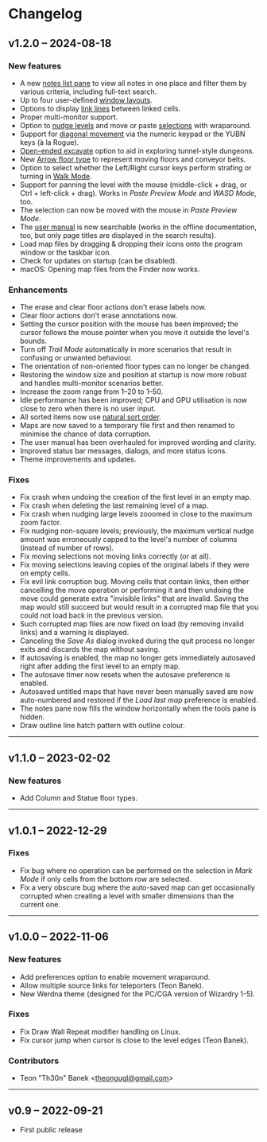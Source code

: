 # Changelog

## v1.2.0 – 2024-08-18

### New features

- A new [notes list pane](TODO) to view all notes in one place and filter
  them by various criteria, including full-text search.
- Up to four user-defined [window layouts](TODO).
- Options to display [link lines](TODO) between linked cells.
- Proper multi-monitor support.
- Option to [nudge levels](https://gridmonger.johnnovak.net/manual/advanced-editing.html#nudge-level)
  and move or paste [selections](https://gridmonger.johnnovak.net/manual/advanced-editing.html#selections)
  with wraparound.
- Support for [diagonal movement](https://gridmonger.johnnovak.net/manual/moving-around.html#diagonal-movement)
  via the numeric keypad or the YUBN keys (à la Rogue).
- [Open-ended excavate](https://gridmonger.johnnovak.net/manual/basic-editing.html#open-ended-excavate)
  option to aid in exploring tunnel-style dungeons.
- New [Arrow floor type](TODO) to represent moving floors and conveyor belts.
- Option to select whether the Left/Right cursor keys perform strafing or
  turning in [Walk Mode](https://gridmonger.johnnovak.net/manual/moving-around.html#walk-mode).
- Support for panning the level with the mouse (middle-click + drag, or
  Ctrl + left-click + drag). Works in *Paste Preview Mode* and *WASD Mode*, too.
- The selection can now be moved with the mouse in *Paste Preview Mode*.
- The [user manual](https://gridmonger.johnnovak.net/manual/contents.html) is
  now searchable (works in the offline documentation, too, but only page
  titles are displayed in the search results).
- Load map files by dragging & dropping their icons onto the program window or
  the taskbar icon.
- Check for updates on startup (can be disabled).
- macOS: Opening map files from the Finder now works.

### Enhancements

- The erase and clear floor actions don't erase labels now.
- Clear floor actions don't erase annotations now.
- Setting the cursor position with the mouse has been improved; the cursor
  follows the mouse pointer when you move it outside the level's bounds.
- Turn off *Trail Mode* automatically in more scenarios that result in
  confusing or unwanted behaviour.
- The orientation of non-oriented floor types can no longer be changed.
- Restoring the window size and position at startup is now more robust and
  handles multi-monitor scenarios better.
- Increase the zoom range from 1–20 to 1–50.
- Idle performance has been improved; CPU and GPU utilisation is now close to
  zero when there is no user input.
- All sorted items now use [natural sort order](https://en.wikipedia.org/wiki/Natural_sort_order).
- Maps are now saved to a temporary file first and then renamed to minimise
  the chance of data corruption.
- The user manual has been overhauled for improved wording and clarity.
- Improved status bar messages, dialogs, and more status icons.
- Theme improvements and updates.

### Fixes

- Fix crash when undoing the creation of the first level in an empty map.
- Fix crash when deleting the last remaining level of a map.
- Fix crash when nudging large levels zooomed in close to the maximum zoom
  factor.
- Fix nudging non-square levels; previously, the maximum vertical nudge amount
  was erroneously capped to the level's number of columns (instead of number
  of rows).
- Fix moving selections not moving links correctly (or at all).
- Fix moving selections leaving copies of the original labels if they were on
  empty cells.
- Fix evil link corruption bug. Moving cells that contain
  links, then either cancelling the move operation or performing it and then
  undoing the move could generate extra "invisible links" that are invalid.
  Saving the map would still succeed but would result in a corrupted map
  file that you could not load back in the previous version.
- Such corrupted map files are now fixed on load (by removing invalid
  links) and a warning is displayed.
- Canceling the *Save As* dialog invoked during the quit process no longer
  exits and discards the map without saving.
- If autosaving is enabled, the map no longer gets immediately autosaved
  right after adding the first level to an empty map.
- The autosave timer now resets when the autosave preference is enabled.
- Autosaved untitled maps that have never been manually saved are now
  auto-numbered and restored if the *Load last map* preference is enabled.
- The notes pane now fills the window horizontally when the tools pane is
  hidden.
- Draw outline line hatch pattern with outline colour.

---

## v1.1.0 – 2023-02-02

### New features

- Add Column and Statue floor types.

---

## v1.0.1 – 2022-12-29

### Fixes

- Fix bug where no operation can be performed on the selection in *Mark Mode*
  if only cells from the bottom row are selected.
- Fix a very obscure bug where the auto-saved map can get occasionally
  corrupted when creating a level with smaller dimensions than the current
  one.

---

## v1.0.0 – 2022-11-06

### New features

- Add preferences option to enable movement wraparound.
- Allow multiple source links for teleporters (Teon Banek).
- New Werdna theme (designed for the PC/CGA version of Wizardry 1-5).

### Fixes

- Fix Draw Wall Repeat modifier handling on Linux.
- Fix cursor jump when cursor is close to the level edges (Teon Banek).

### Contributors

- Teon "Th30n" Banek <<theongugl@gmail.com>>

---

## v0.9 – 2022-09-21

- First public release

